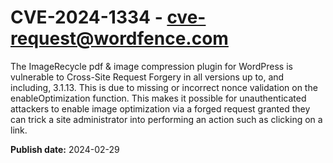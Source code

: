 # CVE-2024-1334 - cve-request@wordfence.com

The ImageRecycle pdf & image compression plugin for WordPress is vulnerable to Cross-Site Request Forgery in all versions up to, and including, 3.1.13. This is due to missing or incorrect nonce validation on the enableOptimization function. This makes it possible for unauthenticated attackers to enable image optimization via a forged request granted they can trick a site administrator into performing an action such as clicking on a link.

**Publish date:** 2024-02-29
